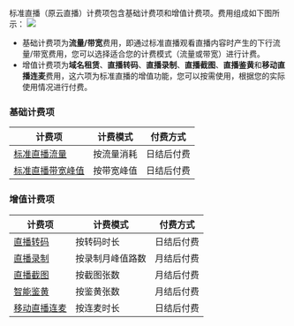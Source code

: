 标准直播（原云直播）计费项包含基础计费项和增值计费项。费用组成如下图所示：
![](https://main.qcloudimg.com/raw/b7af80a2117f729bf278b4f01df3429d.svg)

- 基础计费项为**流量/带宽**费用，即通过标准直播观看直播内容时产生的下行流量/带宽费用，您可以选择适合您的计费模式（流量或带宽）进行计费。
- 增值计费项为**域名租赁**、**直播转码**、**直播录制**、**直播截图**、**直播鉴黄**和**移动直播连麦**费用，这六项为标准直播的增值功能，您可以按需使用，根据您的实际使用情况进行付费。


### 基础计费项

| 计费项 | 计费模式 | 付费方式 |
|-------------| -------------|-------------|
| [标准直播流量](https://cloud.tencent.com/document/product/267/34175#.E6.B5.81.E9.87.8F.E8.AE.A1.E8.B4.B9) | 按流量消耗 | 日结后付费 |
| [标准直播带宽峰值](https://cloud.tencent.com/document/product/267/34175#.E5.B8.A6.E5.AE.BD.E8.AE.A1.E8.B4.B9) | 按带宽峰值 | 日结后付费 |


### 增值计费项

| 计费项 | 计费模式 | 付费方式 |
|-------------| -------------|-------------|
| [直播转码](https://cloud.tencent.com/document/product/267/34175#.E7.9B.B4.E6.92.AD.E8.BD.AC.E7.A0.81) | 按转码时长 | 日结后付费 |
| [直播录制](https://cloud.tencent.com/document/product/267/34175#.E7.9B.B4.E6.92.AD.E5.BD.95.E5.88.B6) | 按录制月峰值路数 | 月结后付费 |
| [直播截图](https://cloud.tencent.com/document/product/267/34175#.E7.9B.B4.E6.92.AD.E6.88.AA.E5.9B.BE) | 按截图张数 | 月结后付费 |
| [智能鉴黄](https://cloud.tencent.com/document/product/267/34175#.E6.99.BA.E8.83.BD.E9.89.B4.E9.BB.84) | 按鉴黄张数 | 月结后付费 |
| [移动直播连麦](https://cloud.tencent.com/document/product/267/34175#.E7.A7.BB.E5.8A.A8.E7.9B.B4.E6.92.AD.E8.BF.9E.E9.BA.A6) | 按连麦时长 | 日结后付费 |

